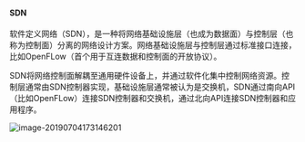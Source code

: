 #### SDN

软件定义网络（SDN），是一种将网络基础设施层（也成为数据面）与控制层（也称为控制面）分离的网络设计方案。网络基础设施层与控制层通过标准接口连接，比如OpenFLow（首个用于互连数据和控制面的开放协议）。

SDN将网络控制面解耦至通用硬件设备上，并通过软件化集中控制网络资源。控制层通常由SDN控制器实现，基础设施层通常被认为是交换机，SDN通过南向API（比如OpenFLow）连接SDN控制器和交换机，通过北向API连接SDN控制器和应用程序。

![image-20190704173146201](http://ww2.sinaimg.cn/large/006tNc79ly1g4nxt8rlp7j310q0ruthj.jpg)